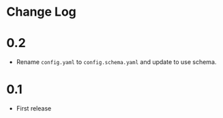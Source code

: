# Change Log

# 0.2

- Rename `config.yaml` to `config.schema.yaml` and update to use schema.

# 0.1

- First release 

